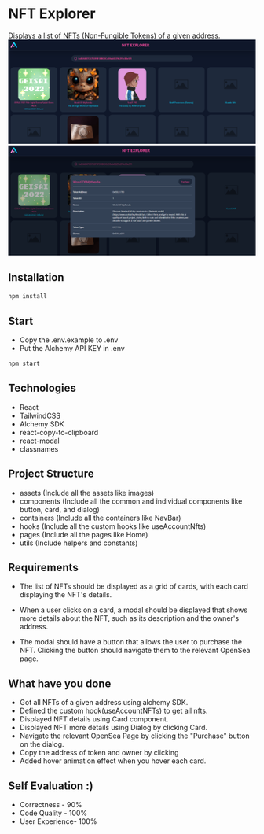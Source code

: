 # NFT Explorer

Displays a list of NFTs (Non-Fungible Tokens) of a given address.
![Grid Card](https://github.com/bingo526/NFTExplorer/blob/master/screenshots/screenshots_1.png)
![Dialog](https://github.com/bingo526/NFTExplorer/blob/master/screenshots/screenshots_2.png)

## Installation

```bash
npm install
```

## Start

- Copy the .env.example to .env
- Put the Alchemy API KEY in .env

```bash
npm start
```

## Technologies

- React
- TailwindCSS
- Alchemy SDK
- react-copy-to-clipboard
- react-modal
- classnames

## Project Structure

- assets (Include all the assets like images)
- components (Include all the common and individual components like button, card, and dialog)
- containers (Include all the containers like NavBar)
- hooks (Include all the custom hooks like useAccountNfts)
- pages (Include all the pages like Home)
- utils (Include helpers and constants)

## Requirements

- The list of NFTs should be displayed as a grid of cards, with each card displaying the
  NFT's details.

- When a user clicks on a card, a modal should be displayed that shows more details
  about the NFT, such as its description and the owner's address.

- The modal should have a button that allows the user to purchase the NFT. Clicking
  the button should navigate them to the relevant OpenSea page.

## What have you done

- Got all NFTs of a given address using alchemy SDK.
- Defined the custom hook(useAccountNFTs) to get all nfts.
- Displayed NFT details using Card component.
- Displayed NFT more details using Dialog by clicking Card.
- Navigate the relevant OpenSea Page by clicking the "Purchase" button on the dialog.
- Copy the address of token and owner by clicking
- Added hover animation effect when you hover each card.

## Self Evaluation :)

- Correctness - 90%
- Code Quality - 100%
- User Experience- 100%
